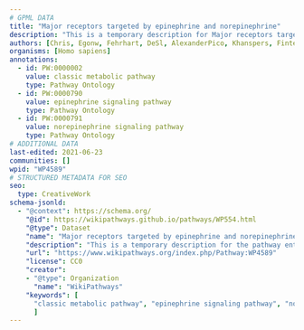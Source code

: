 ```yaml
---
# GPML DATA
title: "Major receptors targeted by epinephrine and norepinephrine"
description: "This is a temporary description for Major receptors targeted by epinephrine and norepinephrine"
authors: [Chris, Egonw, Fehrhart, DeSl, AlexanderPico, Khanspers, Finterly]
organisms: [Homo sapiens]
annotations:
  - id: PW:0000002
    value: classic metabolic pathway
    type: Pathway Ontology
  - id: PW:0000790
    value: epinephrine signaling pathway
    type: Pathway Ontology
  - id: PW:0000791
    value: norepinephrine signaling pathway
    type: Pathway Ontology
# ADDITIONAL DATA
last-edited: 2021-06-23
communities: []
wpid: "WP4589"
# STRUCTURED METADATA FOR SEO
seo:
  type: CreativeWork
schema-jsonld:
  - "@context": https://schema.org/
    "@id": https://wikipathways.github.io/pathways/WP554.html
    "@type": Dataset
    "name": "Major receptors targeted by epinephrine and norepinephrine"
    "description": "This is a temporary description for the pathway entitled: Major receptors targeted by epinephrine and norepinephrine"
    "url": "https://www.wikipathways.org/index.php/Pathway:WP4589"
    "license": CC0
    "creator":
    - "@type": Organization
      "name": "WikiPathways"
    "keywords": [
      "classic metabolic pathway", "epinephrine signaling pathway", "norepinephrine signaling pathway",
      ]
---
```

